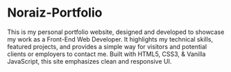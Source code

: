 # Noraiz-Portfolio
This is my personal portfolio website, designed and developed to showcase my work as a Front-End Web Developer. It highlights my technical skills, featured projects, and provides a simple way for visitors and potential clients or employers to contact me.  Built with HTML5, CSS3, &amp; Vanilla JavaScript, this site emphasizes clean and responsive UI. 
